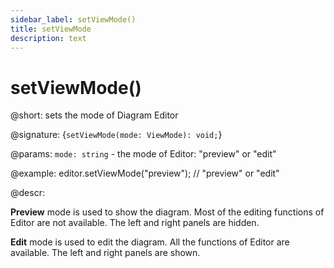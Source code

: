 ```yaml
---
sidebar_label: setViewMode()
title: setViewMode
description: text
---
```


# setViewMode()

@short: sets the mode of Diagram Editor

@signature: {`setViewMode(mode: ViewMode): void;`}

@params:
`mode: string` - the mode of Editor: "preview" or "edit"

@example:
editor.setViewMode("preview"); // "preview" or "edit"

@descr:

**Preview** mode is used to show the diagram. Most of the editing functions of Editor are not available. The left and right panels are hidden.

**Edit** mode is used to edit the diagram. All the functions of Editor are available. The left and right panels are shown.
